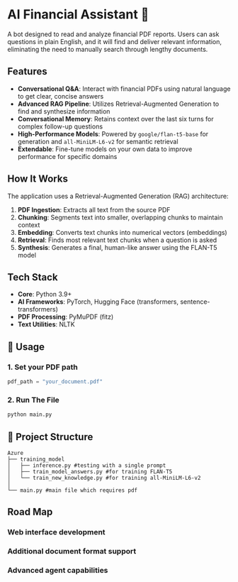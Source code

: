 # AI Financial Assistant 🤖

A bot designed to read and analyze financial PDF reports. Users can ask questions in plain English, and it will find and deliver relevant information, eliminating the need to manually search through lengthy documents.

## Features

- **Conversational Q&A**: Interact with financial PDFs using natural language to get clear, concise answers
- **Advanced RAG Pipeline**: Utilizes Retrieval-Augmented Generation to find and synthesize information
- **Conversational Memory**: Retains context over the last six turns for complex follow-up questions
- **High-Performance Models**: Powered by `google/flan-t5-base` for generation and `all-MiniLM-L6-v2` for semantic retrieval
- **Extendable**: Fine-tune models on your own data to improve performance for specific domains

## How It Works

The application uses a Retrieval-Augmented Generation (RAG) architecture:

1. **PDF Ingestion**: Extracts all text from the source PDF
2. **Chunking**: Segments text into smaller, overlapping chunks to maintain context
3. **Embedding**: Converts text chunks into numerical vectors (embeddings)
4. **Retrieval**: Finds most relevant text chunks when a question is asked
5. **Synthesis**: Generates a final, human-like answer using the FLAN-T5 model

## Tech Stack

- **Core**: Python 3.9+
- **AI Frameworks**: PyTorch, Hugging Face (transformers, sentence-transformers)
- **PDF Processing**: PyMuPDF (fitz)
- **Text Utilities**: NLTK

## 🚀 Usage

### 1. Set your PDF path

```python
pdf_path = "your_document.pdf"
```

### 2. Run The File

```python
python main.py
```

## 📁 Project Structure

```
Azure
├── training_model
│   ├── inference.py #testing with a single prompt
│   ├── train_model_answers.py #for training FLAN-T5
│   └── train_new_knowledge.py #for training all-MiniLM-L6-v2
│     
└── main.py #main file which requires pdf
```

## Road Map

### Web interface development

### Additional document format support

### Advanced agent capabilities